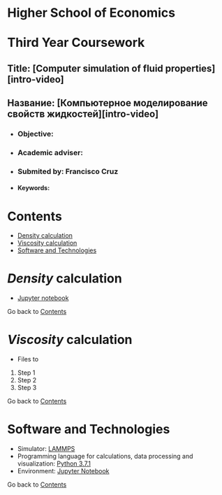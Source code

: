 # Higher School of Economics <br/> <br/> Third Year Coursework 
## **Title:** [Сomputer simulation of fluid properties][intro-video]
## **Название:** [Компьютерное моделирование свойств жидкостей][intro-video]
* ### **Objective:** 
* ### **Academic adviser:** 
* ### **Submited by:** Francisco Cruz
* #### **Keywords:**

# Contents

* [Density calculation](#density-calculation)
* [Viscosity calculation](#viscosity-calculation)
* [Software and Technologies](#software-and-technologies)

# _Density_ calculation

* [Jupyter notebook][dc_jn]

Go back to [Contents](#contents)

# _Viscosity_ calculation
* Files to 

1. Step 1
2. Step 2
3. Step 3

Go back to [Contents](#contents)

# Software and Technologies
* Simulator: [LAMMPS](https://lammps.sandia.gov/)
* Programming language for calculations, data processing and visualization: [Python 3.7.1](https://www.python.org/downloads/release/python-371/) 
* Environment: [Jupyter Notebook](https://jupyter.org/)


Go back to [Contents](#contents)

[dc_jn]: https://github.com/fran14cruz/isooctane-molecule-modelling/blob/master/Task%20%22Isooctane%20molecule%20-%20density%22.ipynb


